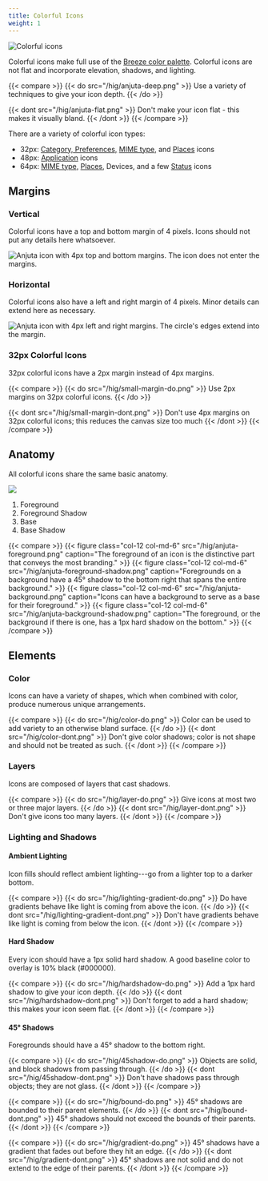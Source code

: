 ```yaml
---
title: Colorful Icons
weight: 1
---
```



![Colorful icons](/hig/Sample_color_icons.png)

Colorful icons make full use of the
[Breeze color palette](../../color/). Colorful icons are not flat and incorporate elevation,
shadows, and lighting.

{{< compare >}}
{{< do src="/hig/anjuta-deep.png" >}}
Use a variety of techniques to give your icon depth.
{{< /do >}}

{{< dont src="/hig/anjuta-flat.png" >}}
Don't make your icon flat - this makes it visually bland.
{{< /dont >}}
{{< /compare >}}

There are a variety of colorful icon types:

-   32px: [Category, Preferences,](category_preferences.html) [MIME
    type,](mimetype.html) and [Places](places.html) icons
-   48px: [Application](application.html) icons
-   64px: [MIME type,](mimetype.html) [Places,](places.html) Devices,
    and a few [Status](action.html) icons

Margins
-------

### Vertical

Colorful icons have a top and bottom margin of 4 pixels. Icons should
not put any details here whatsoever.

![Anjuta icon with 4px top and bottom margins. The icon does not enter
the margins.](/hig/anjuta-margin-horiz.png)

### Horizontal
Colorful icons also have a left and right margin of 4 pixels. Minor
details can extend here as necessary.

![Anjuta icon with 4px left and right margins. The circle's edges
extend into the margin.](/hig/anjuta-margin-vert.png)

### 32px Colorful Icons

32px colorful icons have a 2px margin instead of 4px margins.

{{< compare >}}
{{< do src="/hig/small-margin-do.png" >}}
Use 2px margins on 32px colorful icons.
{{< /do >}}

{{< dont src="/hig/small-margin-dont.png" >}}
Don't use 4px margins on 32px colorful icons; this reduces the canvas
size too much
{{< /dont >}}
{{< /compare >}}

Anatomy
-------

All colorful icons share the same basic anatomy.

![](/hig/anjuta-anatomy.png)

1.  Foreground
2.  Foreground Shadow
3.  Base
4.  Base Shadow

{{< compare >}}
{{< figure class="col-12 col-md-6" src="/hig/anjuta-foreground.png" caption="The foreground of an icon is the distinctive part that conveys the most branding." >}}
{{< figure class="col-12 col-md-6" src="/hig/anjuta-foreground-shadow.png" caption="Foregrounds on a background have a 45° shadow to the bottom right that spans the entire background." >}}
{{< figure class="col-12 col-md-6" src="/hig/anjuta-background.png" caption="Icons can have a background to serve as a base for their foreground." >}}
{{< figure class="col-12 col-md-6" src="/hig/anjuta-background-shadow.png" caption="The foreground, or the background if there is one, has a 1px hard  shadow on the bottom." >}}
{{< /compare >}}


Elements
--------

### Color

Icons can have a variety of shapes, which when combined with color,
produce numerous unique arrangements.

{{< compare >}}
{{< do src="/hig/color-do.png" >}}
Color can be used to add variety to an otherwise bland surface.
{{< /do >}}
{{< dont src="/hig/color-dont.png" >}}
Don't give color shadows; color is not shape and should not be treated as
such.
{{< /dont >}}
{{< /compare >}}

### Layers

Icons are composed of layers that cast shadows.

{{< compare >}}
{{< do src="/hig/layer-do.png" >}}
Give icons at most two or three major layers.
{{< /do >}}
{{< dont src="/hig/layer-dont.png" >}}
Don't give icons too many layers.
{{< /dont >}}
{{< /compare >}}

### Lighting and Shadows

#### Ambient Lighting

Icon fills should reflect ambient lighting---go from a lighter top to a
darker bottom.

{{< compare >}}
{{< do src="/hig/lighting-gradient-do.png" >}}
Do have gradients behave like light is coming from above the icon.
{{< /do >}}
{{< dont src="/hig/lighting-gradient-dont.png" >}}
Don't have gradients behave like light is coming from below the icon.
{{< /dont >}}
{{< /compare >}}

#### Hard Shadow

Every icon should have a 1px solid hard shadow. A good baseline color to
overlay is 10% black (#000000).

{{< compare >}}
{{< do src="/hig/hardshadow-do.png" >}}
Add a 1px hard shadow to give your icon depth.
{{< /do >}}
{{< dont src="/hig/hardshadow-dont.png" >}}
Don't forget to add a hard shadow; this makes your icon seem flat.
{{< /dont >}}
{{< /compare >}}

#### 45° Shadows

Foregrounds should have a 45° shadow to the bottom right.

{{< compare >}}
{{< do src="/hig/45shadow-do.png" >}}
Objects are solid, and block shadows from passing through.
{{< /do >}}
{{< dont src="/hig/45shadow-dont.png" >}}
Don't have shadows pass through objects; they are not glass.
{{< /dont >}}
{{< /compare >}}

{{< compare >}}
{{< do src="/hig/bound-do.png" >}}
45° shadows are bounded to their parent elements.
{{< /do >}}
{{< dont src="/hig/bound-dont.png" >}}
45° shadows should not exceed the bounds of their parents.
{{< /dont >}}
{{< /compare >}}

{{< compare >}}
{{< do src="/hig/gradient-do.png" >}}
45° shadows have a gradient that fades out before they hit an edge.
{{< /do >}}
{{< dont src="/hig/gradient-dont.png" >}}
45° shadows are not solid and do not extend to the edge of their parents.
{{< /dont >}}
{{< /compare >}}
